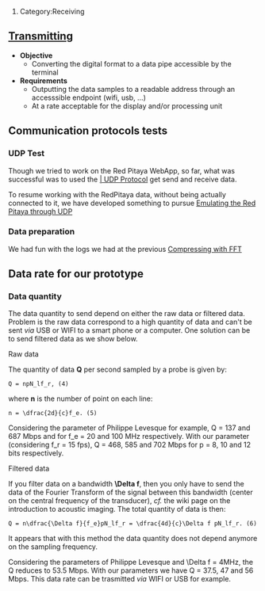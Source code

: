 1.  Category:Receiving

**[Transmitting](:Category:Transmitting "wikilink")**
-----------------------------------------------------

-   **Objective**
    -   Converting the digital format to a data pipe accessible by the
        terminal
-   **Requirements**
    -   Outputting the data samples to a readable address through an
        accesssible endpoint (wifi, usb, …)
    -   At a rate acceptable for the display and/or processing unit

Communication protocols tests
-----------------------------

### UDP Test

Though we tried to work on the Red Pitaya WebApp, so far, what was
successful was to used the [| UDP
Protocol](http://echopen.org/index.php?title=V0.0_Sprint_log_-_Getting_an_image#Soft_so_far)
get send and receive data.

To resume working with the RedPitaya data, without being actually
connected to it, we have developed something to pursue [Emulating the
Red Pitaya through UDP](Emulating_the_Red_Pitaya_through_UDP "wikilink")

### Data preparation

We had fun with the logs we had at the previous [Compressing with
FFT](Compressing_with_FFT "wikilink")

Data rate for our prototype
---------------------------

### Data quantity

The data quantity to send depend on either the raw data or filtered
data. Problem is the raw data correspond to a high quantity of data and
can't be sent *via* USB or WIFI to a smart phone or a computer. One
solution can be to send filtered data as we show below.

Raw data

The quantity of data **Q** per second sampled by a probe is given by:

`Q = npN_lf_r, (4)`

where **n** is the number of point on each line:

`n = \dfrac{2d}{c}f_e. (5)`

Considering the parameter of Philippe Levesque for example, Q = 137 and
687 Mbps and for f\_e = 20 and 100 MHz respectively. With our parameter
(considering f\_r = 15 fps), Q = 468, 585 and 702 Mbps for p = 8, 10 and
12 bits respectively.

Filtered data

If you filter data on a bandwidth **\\Delta f**, then you only have to
send the data of the Fourier Transform of the signal between this
bandwidth (center on the central frequency of the transducer), *cf.* the
wiki page on the introduction to acoustic imaging. The total quantity of
data is then:

`Q = n\dfrac{\Delta f}{f_e}pN_lf_r = \dfrac{4d}{c}\Delta f pN_lf_r. (6)`

It appears that with this method the data quantity does not depend
anymore on the sampling frequency.

Considering the parameters of Philippe Levesque and \\Delta f = 4MHz,
the Q reduces to 53.5 Mbps. With our parameters we have Q = 37.5, 47 and
56 Mbps. This data rate can be trasmitted *via* WIFI or USB for example.
